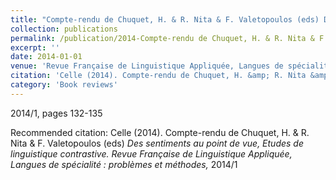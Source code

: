 ```yaml
---
title: "Compte-rendu de Chuquet, H. & R. Nita & F. Valetopoulos (eds) Des sentiments au point de vue, Etudes de linguistique contrastive"
collection: publications
permalink: /publication/2014-Compte-rendu de Chuquet, H. & R. Nita & F. Valetopoulos (eds) Des sentiments au point de vue, Etudes de linguistique contrastive
excerpt: ''
date: 2014-01-01
venue: 'Revue Française de Linguistique Appliquée, Langues de spécialité : problèmes et méthodes'
citation: 'Celle (2014). Compte-rendu de Chuquet, H. &amp; R. Nita &amp; F. Valetopoulos (eds) <i>Des sentiments au point de vue, Etudes de linguistique contrastive.</i> <i>Revue Française de Linguistique Appliquée, Langues de spécialité : problèmes et méthodes,</i> 2014/1'
category: 'Book reviews'
---
```

2014/1, pages 132-135

Recommended citation: Celle (2014). Compte-rendu de Chuquet, H. & R. Nita & F. Valetopoulos (eds) <i>Des sentiments au point de vue, Etudes de linguistique contrastive.</i> <i>Revue Française de Linguistique Appliquée, Langues de spécialité : problèmes et méthodes,</i> 2014/1